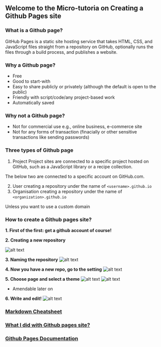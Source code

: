 ## Welcome to the Micro-tutoria on Creating a Github Pages site


### What is a Github page?

GitHub Pages is a static site hosting service that takes HTML, CSS, and JavaScript files straight from a repository on GitHub, optionally runs the files through a build process, and publishes a website. 

### Why a Github page?

- Free
- Good to start-with
- Easy to share publicly or privately (although the default is open to the public)
- Friendly with script/code/any project-based work
- Automatically saved 


### Why not a Github page?

- Not for commercial use e.g., online business, e-commerce site
- Not for any forms of transaction (finacially or other sensitive transactions like sending passwords)


### Three types of Github page

1. Project
Project sites are connected to a specific project hosted on GitHub, such as a JavaScript library or a recipe collection.

The below two are connected to a specific account on GitHub.com.

2. User 
  creating a repository under the name of `<username>.github.io`
3. Organisation 
  creating a repository under the name of `<organization>.github.io`
  
  Unless you want to use a custom domain

### How to create a Github pages site?

**1. First of the first: get a github account of course!**


**2. Creating a new repository**

![alt text](https://i.postimg.cc/156mWZgf/demo1.png)





**3. Naming the repository**
![alt text](https://i.postimg.cc/ZRVB5zPT/demo3.png)




**4. Now you have a new repo, go to the setting**
![alt text](https://i.postimg.cc/ZRVB5zPT/demo4.png)




**5. Choose page and select a theme**
![alt text](https://i.postimg.cc/W1v5ZMLh/Screenshot-2021-11-09-at-16-02-23.png)
![alt text](https://i.postimg.cc/VNTGd2Yc/demo6.png)

- Amendable later on




**6. Write and edit!**
![alt text](https://i.postimg.cc/dV9Rbp79/Screenshot-2021-11-09-at-16-16-24.png)


### [Markdown Cheatsheet](https://github.com/adam-p/markdown-here/wiki/Markdown-Cheatsheet#emphasis)
### [What I did with Github pages site?](https://echungyang.github.io/Learningisfun.github.io/)
### [Github Pages Documentation](https://docs.github.com/en/pages)





